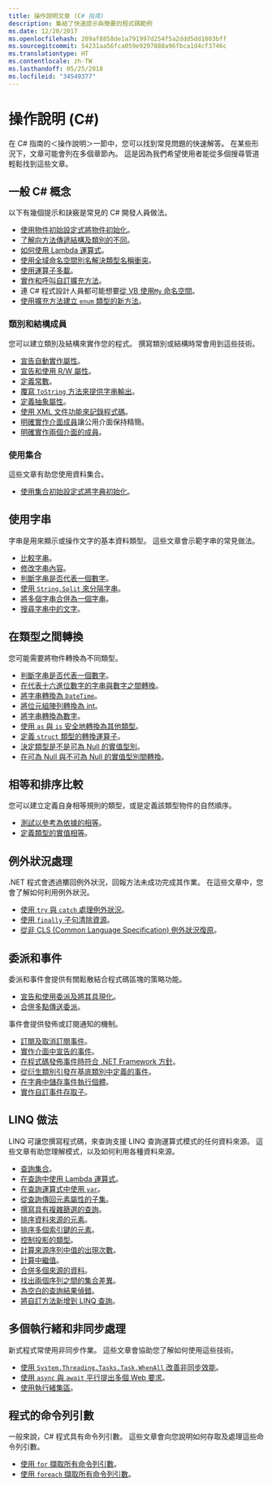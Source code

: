```yaml
---
title: 操作說明文章 (C# 指南)
description: 集結了快速提示與簡要的程式碼範例
ms.date: 12/20/2017
ms.openlocfilehash: 209af8858de1a791997d254f5a2ddd5dd1803bff
ms.sourcegitcommit: 54231aa56fca059e9297888a96fbca1d4cf3746c
ms.translationtype: HT
ms.contentlocale: zh-TW
ms.lasthandoff: 05/25/2018
ms.locfileid: "34549377"
---
```

# <a name="how-to-c"></a>操作說明 (C#)

在 C# 指南的＜操作說明＞一節中，您可以找到常見問題的快速解答。 在某些形況下，文章可能會列在多個章節內。 這是因為我們希望使用者能從多個搜尋管道輕鬆找到這些文章。 

## <a name="general-c-concepts"></a>一般 C# 概念

以下有幾個提示和訣竅是常見的 C# 開發人員做法。

- [使用物件初始設定式將物件初始化](../programming-guide/classes-and-structs/how-to-initialize-objects-by-using-an-object-initializer.md)。
- [了解向方法傳遞結構及類別的不同](../programming-guide/classes-and-structs/how-to-know-the-difference-passing-a-struct-and-passing-a-class-to-a-method.md)。
- [如何使用 Lambda 運算式](../programming-guide/statements-expressions-operators/how-to-use-lambda-expressions-outside-linq.md)。
- [使用全域命名空間別名解決類型名稱衝突](../programming-guide/namespaces/how-to-use-the-global-namespace-alias.md)。
- [使用運算子多載](../programming-guide/statements-expressions-operators/how-to-use-operator-overloading-to-create-a-complex-number-class.md)。
- [實作和呼叫自訂擴充方法](../programming-guide/classes-and-structs/how-to-implement-and-call-a-custom-extension-method.md)。
- 連 C# 程式設計人員都可能想要[從 VB 使用`My` 命名空間](../programming-guide/namespaces/how-to-use-the-my-namespace.md)。
- [使用擴充方法建立 `enum` 類型的新方法](../programming-guide/classes-and-structs/how-to-create-a-new-method-for-an-enumeration.md)。

### <a name="class-and-struct-members"></a>類別和結構成員

您可以建立類別及結構來實作您的程式。 撰寫類別或結構時常會用到這些技術。

- [宣告自動實作屬性](../programming-guide/classes-and-structs/how-to-implement-a-lightweight-class-with-auto-implemented-properties.md)。
- [宣告和使用 R/W 屬性](../programming-guide/classes-and-structs/how-to-declare-and-use-read-write-properties.md)。
- [定義常數](../programming-guide/classes-and-structs/how-to-define-constants.md)。
- [覆寫 `ToString` 方法來提供字串輸出](../programming-guide/classes-and-structs/how-to-override-the-tostring-method.md)。
- [定義抽象屬性](../programming-guide/classes-and-structs/how-to-define-abstract-properties.md)。
- [使用 XML 文件功能來記錄程式碼](../programming-guide/xmldoc/how-to-use-the-xml-documentation-features.md)。
- [明確實作介面成員](../programming-guide/interfaces/how-to-explicitly-implement-interface-members.md)讓公用介面保持精簡。
- [明確實作兩個介面的成員](../programming-guide/interfaces/how-to-explicitly-implement-members-of-two-interfaces.md)。

### <a name="working-with-collections"></a>使用集合

這些文章有助您使用資料集合。

- [使用集合初始設定式將字典初始化](../programming-guide/classes-and-structs/how-to-initialize-a-dictionary-with-a-collection-initializer.md)。

## <a name="working-with-strings"></a>使用字串

字串是用來顯示或操作文字的基本資料類型。 這些文章會示範字串的常見做法。

- [比較字串](compare-strings.md)。
- [修改字串內容](modify-string-contents.md)。
- [判斷字串是否代表一個數字](../programming-guide/strings/how-to-determine-whether-a-string-represents-a-numeric-value.md)。
- [使用 `String.Split` 來分隔字串](parse-strings-using-split.md)。
- [將多個字串合併為一個字串](concatenate-multiple-strings.md)。
- [搜尋字串中的文字](search-strings.md)。

## <a name="convert-between-types"></a>在類型之間轉換

您可能需要將物件轉換為不同類型。

- [判斷字串是否代表一個數字](../programming-guide/strings/how-to-determine-whether-a-string-represents-a-numeric-value.md)。
- [在代表十六進位數字的字串與數字之間轉換](../programming-guide/types/how-to-convert-between-hexadecimal-strings-and-numeric-types.md)。
- [將字串轉換為 `DateTime`](../../standard/base-types/parsing-datetime.md)。
- [將位元組陣列轉換為 int](../programming-guide/types/how-to-convert-a-byte-array-to-an-int.md)。
- [將字串轉換為數字](../programming-guide/types/how-to-convert-a-string-to-a-number.md)。
- [使用 `as` 與 `is` 安全地轉換為其他類型](../programming-guide/types/how-to-safely-cast-by-using-as-and-is-operators.md)。
- [定義 `struct` 類型的轉換運算子](../programming-guide/statements-expressions-operators/how-to-implement-user-defined-conversions-between-structs.md)。
- [決定類型是不是可為 Null 的實值型別](../programming-guide/nullable-types/how-to-identify-a-nullable-type.md)。
- [在可為 Null 與不可為 Null 的實值型別間轉換](../programming-guide/nullable-types/how-to-safely-cast-from-bool-to-bool.md)。

## <a name="equality-and-ordering-comparisons"></a>相等和排序比較

您可以建立定義自身相等規則的類型，或是定義該類型物件的自然順序。

- [測試以參考為依據的相等](../programming-guide/statements-expressions-operators/how-to-test-for-reference-equality-identity.md)。
- [定義類型的實值相等](../programming-guide/statements-expressions-operators/how-to-define-value-equality-for-a-type.md)。

## <a name="exception-handling"></a>例外狀況處理

.NET 程式會透過擲回例外狀況，回報方法未成功完成其作業。 在這些文章中，您會了解如何利用例外狀況。

- [使用 `try` 與 `catch` 處理例外狀況](../programming-guide/exceptions/how-to-handle-an-exception-using-try-catch.md)。
- [使用 `finally` 子句清除資源](../programming-guide/exceptions/how-to-execute-cleanup-code-using-finally.md)。
- [從非 CLS (Common Language Specification) 例外狀況復原](../programming-guide/exceptions/how-to-catch-a-non-cls-exception.md)。

## <a name="delegates-and-events"></a>委派和事件

委派和事件會提供有關鬆散結合程式碼區塊的策略功能。

- [宣告和使用委派及將其具現化](../programming-guide/delegates/how-to-declare-instantiate-and-use-a-delegate.md)。
- [合併多點傳送委派](../programming-guide/delegates/how-to-combine-delegates-multicast-delegates.md)。

事件會提供發佈或訂閱通知的機制。

- [訂閱及取消訂閱事件](../programming-guide/events/how-to-subscribe-to-and-unsubscribe-from-events.md)。
- [實作介面中宣告的事件](../programming-guide/events/how-to-implement-interface-events.md)。
- [在程式碼發佈事件時符合 .NET Framework 方針](../programming-guide/events/how-to-publish-events-that-conform-to-net-framework-guidelines.md)。
- [從衍生類別引發在基底類別中定義的事件](../programming-guide/events/how-to-raise-base-class-events-in-derived-classes.md)。
- [在字典中儲存事件執行個體](../programming-guide/events/how-to-use-a-dictionary-to-store-event-instances.md)。
- [實作自訂事件存取子](../programming-guide/events/how-to-implement-custom-event-accessors.md)。

## <a name="linq-practices"></a>LINQ 做法

LINQ 可讓您撰寫程式碼，來查詢支援 LINQ 查詢運算式模式的任何資料來源。 這些文章有助您理解模式，以及如何利用各種資料來源。

- [查詢集合](../programming-guide/concepts/linq/how-to-query-an-arraylist-with-linq.md)。
- [在查詢中使用 Lambda 運算式](../programming-guide/statements-expressions-operators/how-to-use-lambda-expressions-in-a-query.md)。
- [在查詢運算式中使用 `var`](../programming-guide/classes-and-structs/how-to-use-implicitly-typed-local-variables-and-arrays-in-a-query-expression.md)。
- [從查詢傳回元素屬性的子集](../programming-guide/classes-and-structs/how-to-return-subsets-of-element-properties-in-a-query.md)。
- [撰寫具有複雜篩選的查詢](../programming-guide/concepts/linq/how-to-write-queries-with-complex-filtering.md)。
- [排序資料來源的元素](../programming-guide/concepts/linq/how-to-sort-elements.md)。
- [排序多個索引鍵的元素](../programming-guide/concepts/linq/how-to-sort-elements-on-multiple-keys.md)。
- [控制投影的類型](../programming-guide/concepts/linq/how-to-control-the-type-of-a-projection.md)。
- [計算來源序列中值的出現次數](../programming-guide/concepts/linq/how-to-count-occurrences-of-a-word-in-a-string-linq.md)。
- [計算中繼值](../programming-guide/concepts/linq/how-to-calculate-intermediate-values.md)。
- [合併多個來源的資料](../programming-guide/concepts/linq/how-to-populate-object-collections-from-multiple-sources-linq.md)。
- [找出兩個序列之間的集合差異](../programming-guide/concepts/linq/how-to-find-the-set-difference-between-two-lists-linq.md)。
- [為空白的查詢結果偵錯](../programming-guide/concepts/linq/how-to-debug-empty-query-results-sets.md)。
- [將自訂方法新增到 LINQ 查詢](../programming-guide/concepts/linq/how-to-add-custom-methods-for-linq-queries.md)。

## <a name="multiple-threads-and-async-processing"></a>多個執行緒和非同步處理

新式程式常使用非同步作業。 這些文章會協助您了解如何使用這些技術。

- [使用 `System.Threading.Tasks.Task.WhenAll` 改善非同步效能](../programming-guide/concepts/async/how-to-extend-the-async-walkthrough-by-using-task-whenall.md)。
- [使用 `async` 與 `await` 平行提出多個 Web 要求](../programming-guide/concepts/async/how-to-make-multiple-web-requests-in-parallel-by-using-async-and-await.md)。
- [使用執行緒集區](../programming-guide/concepts/threading/how-to-use-a-thread-pool.md)。

## <a name="command-line-args-to-your-program"></a>程式的命令列引數

一般來說，C# 程式具有命令列引數。 這些文章會向您說明如何存取及處理這些命令列引數。

- [使用 `for` 擷取所有命令列引數](../programming-guide/main-and-command-args/how-to-display-command-line-arguments.md)。
- [使用 `foreach` 擷取所有命令列引數](../programming-guide/main-and-command-args/how-to-access-command-line-arguments-using-foreach.md)。
